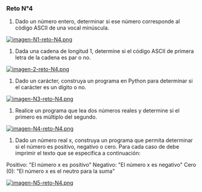 ### Reto N°4 
1. Dado un número entero, determinar si ese número corresponde al código ASCII de una vocal minúscula.
   
[![imagen-N1-reto-N4.png](https://i.postimg.cc/Gm0X3WF9/imagen-N1-reto-N4.png)](https://postimg.cc/tY532mmH)


1. Dada una cadena de longitud 1, determine si el código ASCII de primera letra de la cadena es par o no.

[![imagen-2-reto-N4.png](https://i.postimg.cc/0QNfHPsX/imagen-2-reto-N4.png)](https://postimg.cc/cKVwvq6f)


1. Dado un carácter, construya un programa en Python para determinar si el carácter es un dígito o no.

[![imagen-N3-reto-N4.png](https://i.postimg.cc/WzzJdtXm/imagen-N3-reto-N4.png)](https://postimg.cc/V0yNTsy5)


1. Realice un programa que lea dos números reales y determine si el primero es múltiplo del segundo.

[![imagen-N4-reto-N4.png](https://i.postimg.cc/9QZ1mN4m/imagen-N4-reto-N4.png)](https://postimg.cc/rDy5gjC3)


1. Dado un número real x, construya un programa que permita determinar si el número es positivo, negativo o cero. Para cada caso de debe imprimir el texto que se especifica a continuación:

 Positivo: "El número x es positivo"
 Negativo: "El número x es negativo"
 Cero (0): "El número x es el neutro para la suma"
 
[![imagen-N5-reto-N4.png](https://i.postimg.cc/yYksb0DX/imagen-N5-reto-N4.png)](https://postimg.cc/RN5k36QN)





